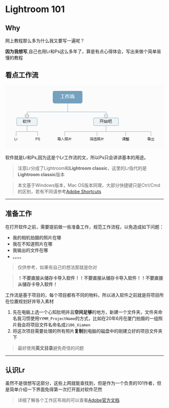 # Lightroom 101
## **Why**
网上教程那么多为什么我又要写一遍呢？

 **因为我想写**,自己也用Lr和Ps这么多年了，算是有点心得体会，写出来做个简单易懂的教程

## 看点工作流
![工作流](mind.png)

软件就是Lr和Ps,因为这是个Lr工作流的文，所以Ps只会讲讲基本的用途。
> 注意Lr分成了Lightroom和**Lightroom classic**，这里的Lr指代的是**Lightroom classic**版本

> 本文基于Windows版本，Mac OS版本同理，大部分快捷键只是Ctrl/Cmd的区别，若有不同请参考[Adobe Shortcuts](https://helpx.adobe.com/lightroom-classic/help/keyboard-shortcuts.html)
---

## 准备工作
在打开软件之前，需要提前做一些准备工作，规范工作流程，以免造成如下问题：
- 我的相机拍摄的照片在哪
- 我在不知道照片在哪
- 我输出的文件在哪
- 。。。。

>仅供参考，如果有自己的想法那就是你对

>**！不要直接从储存卡导入软件！****！不要直接从储存卡导入软件！****！不要直接从储存卡导入软件！**

工作流是基于项目的，每个项目都有不同的物料，所以进入软件之前就是将项目所在位置规划好并导入素材
1. 先在电脑上选一个心知肚明并且**空间足够**的地方，新建一个文件夹，文件夹命名我习惯使用`YYMM_ProjectName`的方式，比如在20年6月在厦门拍摄的一组照片我会将项目文件名命名成`2106_Xiamen`
2. 将这次项目需要处理的所有照片**复制**到电脑的磁盘中的刚建立好的项目文件夹下

>最好使用**英文目录**避免奇怪的问题


---

## 认识Lr
虽然不是很想写这部分，这些上网就能查找到，但是作为一个负责的101作者，但是简单介绍一下界面免得第一次打开面对软件茫然
>详细了解各个工作区布局的可以查看[Adobe官方文档](https://helpx.adobe.com/lightroom-classic/help/workspace-basics.html)

